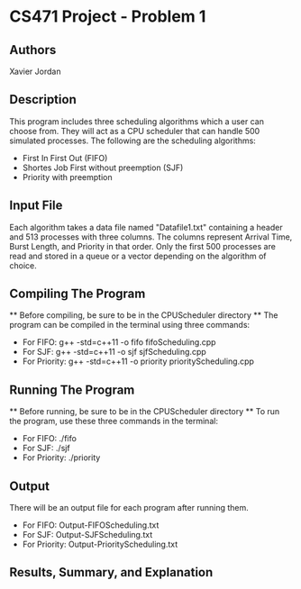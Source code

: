 # CS471 Project - Problem 1

## Authors
Xavier Jordan

## Description
This program includes three scheduling algorithms which a user can choose from. They will act as a CPU scheduler that can handle 500 simulated processes. The following are the scheduling algorithms:
* First In First Out (FIFO)
* Shortes Job First without preemption (SJF)
* Priority with preemption

## Input File
Each algorithm takes a data file named "Datafile1.txt" containing a header and 513 processes with three columns. The columns represent Arrival Time, Burst Length, and Priority in that order. Only the first 500 processes are read and stored in a queue or a vector depending on the algorithm of choice.

## Compiling The Program
** Before compiling, be sure to be in the CPUScheduler directory **
The program can be compiled in the terminal using three commands:
* For FIFO: g++ -std=c++11 -o fifo fifoScheduling.cpp
* For SJF: g++ -std=c++11 -o sjf sjfScheduling.cpp
* For Priority: g++ -std=c++11 -o priority priorityScheduling.cpp

## Running The Program
** Before running, be sure to be in the CPUScheduler directory **
To run the program, use these three commands in the terminal:
* For FIFO: ./fifo
* For SJF: ./sjf
* For Priority: ./priority

## Output
There will be an output file for each program after running them.
* For FIFO: Output-FIFOScheduling.txt
* For SJF: Output-SJFScheduling.txt
* For Priority: Output-PriorityScheduling.txt

## Results, Summary, and Explanation
